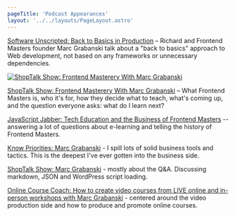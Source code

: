```yaml
---
pageTitle: 'Podcast Appearances'
layout: '../../layouts/PageLayout.astro'
---
```


[Software Unscripted: Back to Basics in Production](https://open.spotify.com/episode/3BypKRz30vSFC3XKlwEmNz) – Richard and Frontend Masters founder Marc Grabanski talk about a "back to basics" approach to Web development, not based on any frameworks or unnecessary dependencies.

[![ShopTalk Show: Frontend Masterery With Marc Grabanski](../Podcasts.shoptalk-podcast.png)](https://shoptalkshow.com/408/)

[ShopTalk Show: Frontend Masterery With Marc Grabanski](https://shoptalkshow.com/408/) – What Frontend Masters is, who it's for, how they decide what to teach, what's coming up, and the question everyone asks: what do I learn next?

[JavaScript Jabber: Tech Education and the Business of Frontend Masters](https://devchat.tv/js-jabber/178-jsj-tech-education-and-the-business-of-running-front-end-masters-with-marc-grabanski) -- answering a lot of questions about e-learning and telling the history of Frontend Masters.

[Know Priorities: Marc Grabanski](http://talkabout.knowpriorities.com/3) - I spill lots of solid business tools and tactics. This is the deepest I've ever gotten into the business side.

[ShopTalk Show: Marc Grabanski](http://shoptalkshow.com/episodes/134-marc-grabanski/) - mostly about the Q&A. Discussing markdown, JSON and WordPress script loading.

[Online Course Coach: How to create video courses from LIVE online and in-person workshops with Marc Grabanski](http://www.truefocusmedia.com/how-to-create-video-courses-from-live-online-and-in-person-workshops-marc-grabanski/) - centered around the video production side and how to produce and promote online courses.

